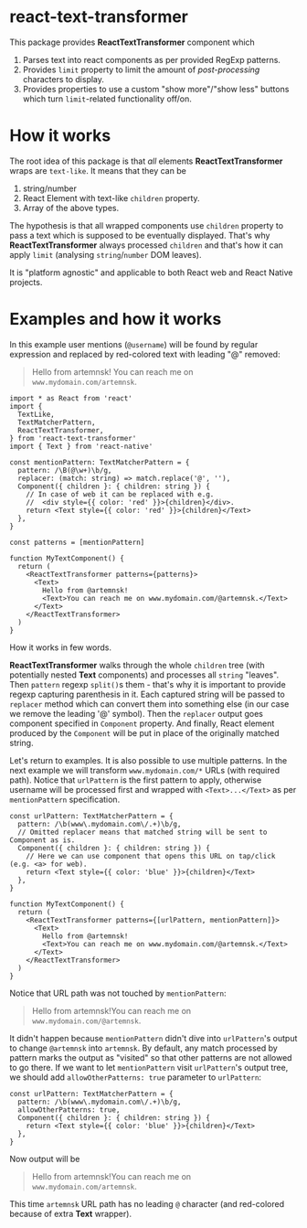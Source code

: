 # react-text-transformer

This package provides **ReactTextTransformer** component which
1. Parses text into react components as per provided RegExp patterns.
2. Provides `limit` property to limit the amount of _post-processing_ characters to display.
3. Provides properties to use a custom "show more"/"show less" buttons which turn `limit`-related functionality off/on.

# How it works

The root idea of this package is that _all_ elements **ReactTextTransformer** wraps
are `text-like`. It means that they can be
1. string/number
2. React Element with text-like `children` property.
3. Array of the above types.

The hypothesis is that all wrapped components use `children`
property to pass a text which is supposed to be eventually displayed. That's why
**ReactTextTransformer** always processed `children` and that's how it can
apply `limit` (analysing `string`/`number` DOM leaves).

It is "platform agnostic" and applicable to both React web and React Native projects.

# Examples and how it works

In this example user mentions (`@username`) will be found by regular expression
and replaced by red-colored text with leading "@" removed:
> Hello from artemnsk! You can reach me on `www.mydomain.com/artemnsk`.

```tsx
import * as React from 'react'
import {
  TextLike,
  TextMatcherPattern,
  ReactTextTransformer,
} from 'react-text-transformer'
import { Text } from 'react-native'

const mentionPattern: TextMatcherPattern = {
  pattern: /\B(@\w+)\b/g,
  replacer: (match: string) => match.replace('@', ''),
  Component({ children }: { children: string }) {
    // In case of web it can be replaced with e.g.
    //  <div style={{ color: 'red' }}>{children}</div>.
    return <Text style={{ color: 'red' }}>{children}</Text>
  },
}

const patterns = [mentionPattern]

function MyTextComponent() {
  return (
    <ReactTextTransformer patterns={patterns}>
      <Text>
        Hello from @artemnsk!
        <Text>You can reach me on www.mydomain.com/@artemnsk.</Text>
      </Text>
    </ReactTextTransformer>
  )
}
```

How it works in few words.

**ReactTextTransformer** walks through the whole `children` tree (with potentially nested **Text** components)
and processes all `string` "leaves".
Then `pattern` regexp `split()`s them - that's why it is important to provide regexp capturing parenthesis in it.
Each captured string will be passed to `replacer` method which can convert them into
something else (in our case we remove the leading '@' symbol). Then the `replacer` output
goes component specified in `Component` property. And finally, React element
produced by the `Component` will be put in place of the originally matched string.

Let's return to examples. It is also possible to use multiple patterns.
In the next example we will transform `www.mydomain.com/*` URLs (with required path).
Notice that `urlPattern` is the first pattern to apply, otherwise username will be processed
first and wrapped with `<Text>...</Text>` as per `mentionPattern` specification.

```tsx
const urlPattern: TextMatcherPattern = {
  pattern: /\b(www\.mydomain.com\/.+)\b/g,
  // Omitted replacer means that matched string will be sent to Component as is.
  Component({ children }: { children: string }) {
    // Here we can use component that opens this URL on tap/click (e.g. <a> for web).
    return <Text style={{ color: 'blue' }}>{children}</Text>
  },
}

function MyTextComponent() {
  return (
    <ReactTextTransformer patterns={[urlPattern, mentionPattern]}>
      <Text>
        Hello from @artemnsk!
        <Text>You can reach me on www.mydomain.com/@artemnsk.</Text>
      </Text>
    </ReactTextTransformer>
  )
}
```

Notice that URL path was not touched by `mentionPattern`:
> Hello from artemnsk!You can reach me on `www.mydomain.com/@artemnsk`.

It didn't happen because `mentionPattern` didn't dive into `urlPattern`'s output
to change `@artemnsk` into `artemnsk`. By default, any match processed by pattern marks
the output as "visited" so that other patterns are not allowed to go there.
If we want to let `mentionPattern` visit `urlPattern`'s output tree,
we should add `allowOtherPatterns: true` parameter to `urlPattern`:

```tsx
const urlPattern: TextMatcherPattern = {
  pattern: /\b(www\.mydomain.com\/.+)\b/g,
  allowOtherPatterns: true,
  Component({ children }: { children: string }) {
    return <Text style={{ color: 'blue' }}>{children}</Text>
  },
}
```

Now output will be
> Hello from artemnsk!You can reach me on `www.mydomain.com/artemnsk`.

This time `artemnsk` URL path has no leading `@` character
(and red-colored because of extra **Text** wrapper).

